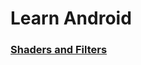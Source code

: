 # Learn Android

### [Shaders and Filters](https://github.com/DastanIqbal/LearnAndroid/tree/master/shadersNfilters)
